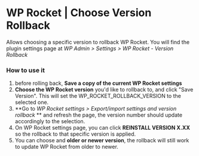 # WP Rocket | Choose Version Rollback

Allows choosing a specific version to rollback WP Rocket. You will find the plugin settings page at *WP Admin > Settings > WP Rocket - Version Rollback*


### How to use it
1. before rolling back,  **Save a copy of the current WP Rocket settings**
2.  **Choose the WP Rocket version**  you'd like to rollback to, and click "Save Version". This will set the WP_ROCKET_ROLLBACK_VERSION to the selected one.
3.  **Go to  _WP Rocket settings > Export/import settings and version rollback_ **  and refresh the page, the version number should update accordingly to the selection.
4. On WP Rocket settings page, you can click  **REINSTALL VERSION X.XX** so the rollback to that specific version is applied.
5. You can choose and  **older or newer version**, the rollback will still work to update WP Rocket from older to newer.


